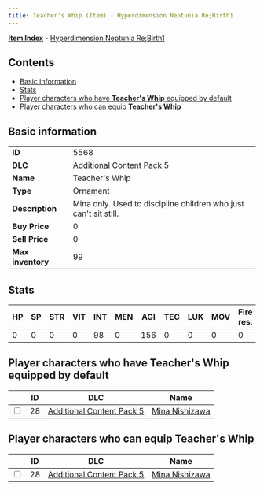 ```yaml
---
title: Teacher's Whip (Item) - Hyperdimension Neptunia Re;Birth1
---
```


[**Item Index**](/neptunia/rb1/item/index.html) - [Hyperdimension Neptunia Re;Birth1](/neptunia/rb1)

## Contents

- [Basic information](#basic-information)
- [Stats](#stats)
- [Player characters who have **Teacher's Whip** equipped by default](#player-characters-who-have-teachers-whip-equipped-by-default)
- [Player characters who can equip **Teacher's Whip**](#player-characters-who-can-equip-teachers-whip)
## Basic information

|   |   |
| -- | -- |
| **ID** | 5568 |
| **DLC** | [Additional Content Pack 5](/neptunia/rb1/dlc/14-pack5.html) |
| **Name** | Teacher's Whip |
| **Type** | Ornament |
| **Description** | Mina only. Used to discipline children who just can't sit still. |
| **Buy Price** | 0 |
| **Sell Price** | 0 |
| **Max inventory** | 99 |


## Stats

| HP | SP | STR | VIT | INT | MEN | AGI | TEC | LUK | MOV | Fire res. | Ice res. | Wind res. | Lightning res. |
| -- | -- | --- | --- | --- | --- | --- | --- | --- | --- | --------- | -------- | --------- | -------------- |
| 0 | 0 | 0 | 0 | 98 | 0 | 156 | 0 | 0 | 0 | 0 | 0 | 0 | 0 |


## Player characters who have **Teacher's Whip** equipped by default

|    | ID | DLC | Name |
| -- | -- | --- | ---- |
| <input type="checkbox" id="rb1-player-14-28" class="trackbox" /> | 28 | [Additional Content Pack 5](/neptunia/rb1/dlc/14-pack5.html) | [Mina Nishizawa](/neptunia/rb1/player/14-28-mina-nishizawa.html) |


## Player characters who can equip **Teacher's Whip**

|    | ID | DLC | Name |
| -- | -- | --- | ---- |
| <input type="checkbox" id="rb1-player-14-28" class="trackbox" /> | 28 | [Additional Content Pack 5](/neptunia/rb1/dlc/14-pack5.html) | [Mina Nishizawa](/neptunia/rb1/player/14-28-mina-nishizawa.html) |
